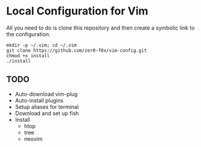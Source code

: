 # Local Configuration for Vim

All you need to do is clone this repository and then create a symbolic
link to the configuration.

```
mkdir -p ~/.vim; cd ~/.vim
git clone https://github.com/zer0-f0x/vim-config.git
chmod +x install
./install
```

## TODO

* Auto-download vim-plug
* Auto-install plugins
* Setup aliases for terminal
* Download and set up fish
* Install
    * htop
    * tree
    * neovim
